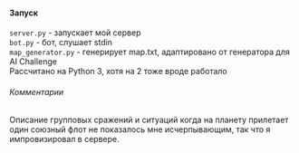 #### Запуск
`server.py` - запускает мой сервер  
`bot.py` - бот, слушает stdin  
`map_generator.py` - генерирует map.txt, адаптировано от генератора для AI Challenge  
Рассчитано на Python 3, хотя на 2 тоже вроде работало


###### Комментарии
Описание групповых сражений и ситуаций когда на планету прилетает один союзный флот не показалось мне исчерпывающим, так что я импровизировал в сервере.  
